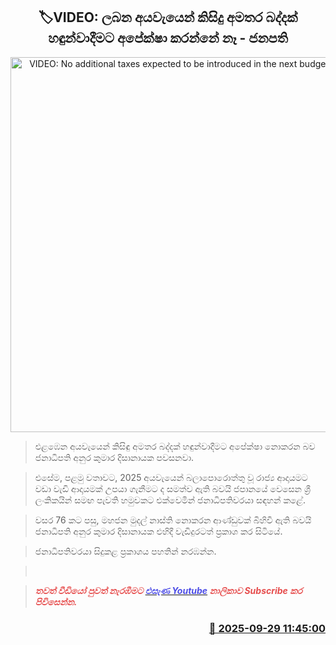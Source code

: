 <p align='center'><b><h2 align='center' title='VIDEO: No additional taxes expected to be introduced in the next budget - President'>🏷VIDEO: ලබන අයවැයෙන් කිසිදු අමතර බද්දක් හඳුන්වාදීමට අපේක්ෂා කරන්නේ නෑ - ජනපති</h2></b></p>
<p align='center'><img src='https://helakuru.sgp1.cdn.digitaloceanspaces.com/esana/images/lib/anura-japan-nji.jpg' width='600' alt='VIDEO: No additional taxes expected to be introduced in the next budget - President'></p>

> එළඹෙන අයවැයෙන් කිසිඳු අමතර බද්දක් හඳුන්වාදීමට අපේක්ෂා නොකරන බව ජනාධිපති අනුර කුමාර දිසානායක පවසනවා.

> එසේම, පළමු වතාවට, 2025 අයවැයෙන් බලාපොරොත්තු වූ රාජ්‍ය ආදායමට වඩා වැඩි ආදායමක් උපයා ගැනීමට ද සමත්ව ඇති බවයි ජපානයේ වෙසෙන ශ්‍රී ලංකිකයින් සමඟ පැවති හමුවකට එක්වෙමින් ජනාධිපතිවරයා සඳහන් කළේ.

> වසර 76 කට පසු, මහජන මුදල් නාස්ති නොකරන ආණ්ඩුවක් බිහිවී ඇති බවයි ජනාධිපති අනුර කුමාර දිසානායක එහිදී වැඩිදුරටත් ප්‍රකාශ කර සිටියේ.

> ජනාධිපතිවරයා සිදුකළ ප්‍රකාශය පහතින් නරඹන්න.

>  

> <span style='color:#e64d4d'><em><strong>තවත් වීඩියෝ පුවත් නැරඹීමට </strong></em></span><a href='https://youtube.com/@esanamedia?si=UZCWEZmqFcpzlvdV'><span style='color:#4d4de6'><em><strong>එසැණ Youtube</strong></em></span></a><span style='color:#e64d4d'><em><strong> නාලිකාව Subscribe කර පිවිසෙන්න.</strong></em></span>



<h3 align='right'><a href='https://www.helakuru.lk/esana/p/114056/'>📅 2025-09-29 11:45:00</a></h3>

